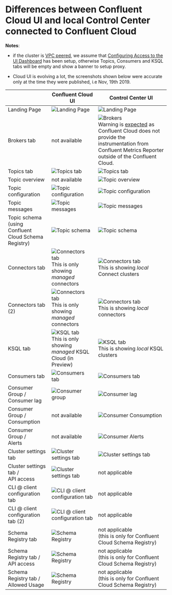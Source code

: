 # Differences between Confluent Cloud UI and local Control Center connected to Confluent Cloud

**Notes**:

* if the cluster is [VPC peered](https://docs.confluent.io/current/cloud/vpc.html), we assume that [Configuring Access to the UI Dashboard](https://docs.confluent.io/current/cloud/vpc.html#configuring-access-to-the-ui-dashboard) has been setup, otherwise Topics, Consumers and KSQL tabs will be empty and show a banner to setup proxy.

* Cloud UI is evolving a lot, the screenshots shown below were accurate only at the time they were published, i.e Nov, 19th 2019.


|   |  Confluent Cloud UI | Control Center UI |
|---|---|---|
|Landing Page| ![Landing Page](../images/1.jpg)  | ![Landing Page](../images/2.jpg)  |
|Brokers tab| not available  | ![Brokers](../images/3.jpg) <br> Warning is [expected](https://docs.confluent.io/current/cloud/connect/c3-cloud-config.html#limitations) as Confluent Cloud does not provide the instrumentation from Confluent Metrics Reporter outside of the Confluent Cloud. |
|Topics tab| ![Topics tab](../images/4.jpg)  | ![Topics tab](../images/5.jpg)  |
|Topic overview| not available | ![Topic overview](../images/12.jpg)  |
|Topic configuration| ![Topic configuration](../images/6.jpg)  | ![Topic configuration](../images/7.jpg)  |
|Topic messages| ![Topic messages](../images/8.jpg)  | ![Topic messages](../images/9.jpg)  |
|Topic schema <br>(using Confluent Cloud Schema Registry)| ![Topic schema](../images/10.jpg)  | ![Topic schema](../images/11.jpg)  |
|Connectors tab| ![Connectors tab](../images/13.jpg) <br> This is only showing _managed_ connectors | ![Connectors tab](../images/14.jpg) <br> This is showing _local_ Connect clusters |
|Connectors tab (2)| ![Connectors tab](../images/15.jpg) <br> This is only showing _managed_ connectors | ![Connectors tab](../images/16.jpg) <br> This is showing _local_ connectors |
|KSQL tab| ![KSQL tab](../images/17.jpg) <br> This is only showing _managed_ KSQL Cloud (in Preview) | ![KSQL tab](../images/18.jpg) <br> This is showing _local_ KSQL clusters |
|Consumers tab| ![Consumers tab](../images/19.jpg)  | ![Consumers tab](../images/20.jpg)  |
|Consumer Group /<br> Consumer lag| ![Consumer group](../images/21.jpg)  | ![Consumer lag](../images/22.jpg)  |
|Consumer Group /<br> Consumption| not available  | ![Consumer Consumption](../images/23.jpg)  |
|Consumer Group /<br> Alerts| not available  | ![Consumer Alerts](../images/24.jpg)  |
|Cluster settings tab| ![Cluster settings tab](../images/25.jpg)  | ![Cluster settings tab](../images/26.jpg)  |
|Cluster settings tab /<br> API access| ![Cluster settings tab](../images/29.jpg)  | not applicable |
|CLI @ client configuration tab| ![CLI @ client configuration tab](../images/27.jpg)  | not applicable  |
|CLI @ client configuration tab (2)| ![CLI @ client configuration tab](../images/27.jpg)  | not applicable  |
|Schema Registry tab| ![Schema Registry](../images/30.jpg)  | not applicable <br>(this is only for Confluent Cloud Schema Registry) |
|Schema Registry tab /<br> API access| ![Schema Registry](../images/31.jpg)  | not applicable <br>(this is only for Confluent Cloud Schema Registry)  |
|Schema Registry tab /<br> Allowed Usage| ![Schema Registry](../images/32.jpg)  | not applicable <br>(this is only for Confluent Cloud Schema Registry)  |
